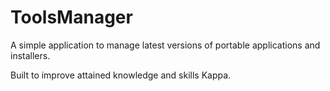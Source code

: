 # ToolsManager
A simple application to manage latest versions of portable applications and installers.

Built to improve attained knowledge and skills Kappa.
